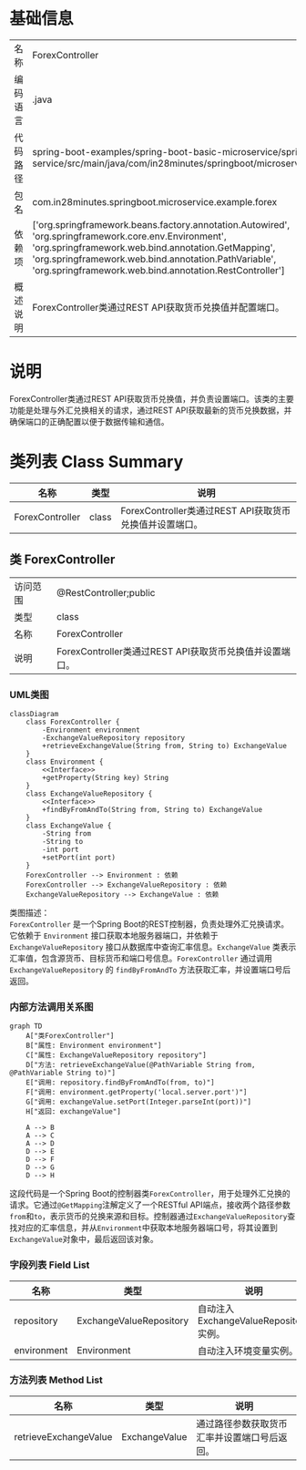 # 基础信息

|      |      |
|------|------|
| 名称 | ForexController |
| 编码语言 | .java |
| 代码路径 | spring-boot-examples/spring-boot-basic-microservice/spring-boot-microservice-forex-service/src/main/java/com/in28minutes/springboot/microservice/example/forex/ForexController.java |
| 包名 | com.in28minutes.springboot.microservice.example.forex |
| 依赖项 | ['org.springframework.beans.factory.annotation.Autowired', 'org.springframework.core.env.Environment', 'org.springframework.web.bind.annotation.GetMapping', 'org.springframework.web.bind.annotation.PathVariable', 'org.springframework.web.bind.annotation.RestController'] |
| 概述说明 | ForexController类通过REST API获取货币兑换值并配置端口。 |

# 说明

ForexController类通过REST API获取货币兑换值，并负责设置端口。该类的主要功能是处理与外汇兑换相关的请求，通过REST API获取最新的货币兑换数据，并确保端口的正确配置以便于数据传输和通信。

# 类列表 Class Summary

| 名称   | 类型  | 说明 |
|-------|------|-------------|
| ForexController | class | ForexController类通过REST API获取货币兑换值并设置端口。 |



## 类 ForexController

|      |      |
|------|------|
| 访问范围 | @RestController;public |
| 类型 | class |
| 名称 | ForexController |
| 说明 | ForexController类通过REST API获取货币兑换值并设置端口。 |


### UML类图

```mermaid
classDiagram
    class ForexController {
        -Environment environment
        -ExchangeValueRepository repository
        +retrieveExchangeValue(String from, String to) ExchangeValue
    }
    class Environment {
        <<Interface>>
        +getProperty(String key) String
    }
    class ExchangeValueRepository {
        <<Interface>>
        +findByFromAndTo(String from, String to) ExchangeValue
    }
    class ExchangeValue {
        -String from
        -String to
        -int port
        +setPort(int port)
    }
    ForexController --> Environment : 依赖
    ForexController --> ExchangeValueRepository : 依赖
    ExchangeValueRepository --> ExchangeValue : 依赖
```

类图描述：  
`ForexController` 是一个Spring Boot的REST控制器，负责处理外汇兑换请求。它依赖于 `Environment` 接口获取本地服务器端口，并依赖于 `ExchangeValueRepository` 接口从数据库中查询汇率信息。`ExchangeValue` 类表示汇率值，包含源货币、目标货币和端口号信息。`ForexController` 通过调用 `ExchangeValueRepository` 的 `findByFromAndTo` 方法获取汇率，并设置端口号后返回。


### 内部方法调用关系图

```mermaid
graph TD
    A["类ForexController"]
    B["属性: Environment environment"]
    C["属性: ExchangeValueRepository repository"]
    D["方法: retrieveExchangeValue(@PathVariable String from, @PathVariable String to)"]
    E["调用: repository.findByFromAndTo(from, to)"]
    F["调用: environment.getProperty('local.server.port')"]
    G["调用: exchangeValue.setPort(Integer.parseInt(port))"]
    H["返回: exchangeValue"]

    A --> B
    A --> C
    A --> D
    D --> E
    D --> F
    D --> G
    D --> H
```

这段代码是一个Spring Boot的控制器类`ForexController`，用于处理外汇兑换的请求。它通过`@GetMapping`注解定义了一个RESTful API端点，接收两个路径参数`from`和`to`，表示货币的兑换来源和目标。控制器通过`ExchangeValueRepository`查找对应的汇率信息，并从`Environment`中获取本地服务器端口号，将其设置到`ExchangeValue`对象中，最后返回该对象。

### 字段列表 Field List

| 名称  | 类型  | 说明 |
|-------|-------|------|
| repository | ExchangeValueRepository | 自动注入ExchangeValueRepository实例。 |
| environment | Environment | 自动注入环境变量实例。 |

### 方法列表 Method List

| 名称  | 类型  | 说明 |
|-------|-------|------|
| retrieveExchangeValue | ExchangeValue | 通过路径参数获取货币汇率并设置端口号后返回。 |




